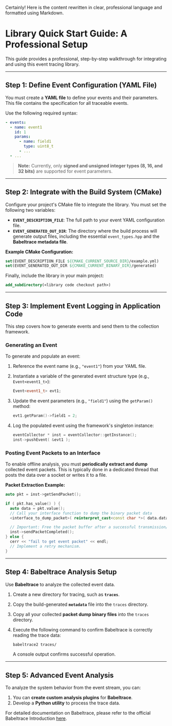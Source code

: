 Certainly\! Here is the content rewritten in clear, professional language and formatted using Markdown.

# Library Quick Start Guide: A Professional Setup

This guide provides a professional, step-by-step walkthrough for integrating and using this event tracing library.

-----

## Step 1: Define Event Configuration (YAML File)

You must create a **YAML file** to define your events and their parameters. This file contains the specification for all traceable events.

Use the following required syntax:

```yaml
- events:
  - name: event1
    id: 1
    params:
      - name: field1
        type: uint8_t
      - ...
  - ...
```

> **Note:** Currently, only **signed and unsigned integer types (8, 16, and 32 bits)** are supported for event parameters.

-----

## Step 2: Integrate with the Build System (CMake)

Configure your project's CMake file to integrate the library. You must set the following two variables:

  * **`EVENT_DESCRIPTION_FILE`**: The full path to your event YAML configuration file.
  * **`EVENT_GENERATED_OUT_DIR`**: The directory where the build process will generate output files, including the essential `event_types.hpp` and the **Babeltrace metadata file**.

**Example CMake Configuration:**

```cmake
set(EVENT_DESCRIPTION_FILE ${CMAKE_CURRENT_SOURCE_DIR}/example.yml)
set(EVENT_GENERATED_OUT_DIR ${CMAKE_CURRENT_BINARY_DIR}/generated)
```

Finally, include the library in your main project:

```cmake
add_subdirectory(<library code checkout path>)
```

-----

## Step 3: Implement Event Logging in Application Code

This step covers how to generate events and send them to the collection framework.

### Generating an Event

To generate and populate an event:

1.  Reference the event name (e.g., `"event1"`) from your YAML file.

2.  Instantiate a variable of the generated event structure type (e.g., `Event<event1_t>`):

    ```cpp
    Event<event1_t> evt1;
    ```

3.  Update the event parameters (e.g., `"field1"`) using the `getParam()` method:

    ```cpp
    evt1.getParam()->field1 = 2;
    ```

4.  Log the populated event using the framework's singleton instance:

    ```cpp
    eventCollector * inst = eventCollector::getInstance();
    inst->pushEvent( &evt1 );
    ```

### Posting Event Packets to an Interface

To enable offline analysis, you must **periodically extract and dump** collected event packets. This is typically done in a dedicated thread that posts the data over a socket or writes it to a file.

**Packet Extraction Example:**

```cpp
auto pkt = inst->getSendPacket();

if ( pkt.has_value() ) {
  auto data = pkt.value();
  // Call your interface function to dump the binary packet data
  <interface_to_dump_packet>( reinterpret_cast<const char *>( data.data() ), data.size() );

  // Important: Free the packet buffer after a successful transmission/dump.
  inst->sendPacketCompleted();
} else {
  cerr << "fail to get event packet" << endl;
  // Implement a retry mechanism.
}
```

-----

## Step 4: Babeltrace Analysis Setup

Use **Babeltrace** to analyze the collected event data.

1.  Create a new directory for tracing, such as **`traces`**.

2.  Copy the build-generated **`metadata`** file into the `traces` directory.

3.  Copy all your collected **packet dump binary files** into the `traces` directory.

4.  Execute the following command to confirm Babeltrace is correctly reading the trace data:

    ```bash
    babeltrace2 traces/
    ```

    A console output confirms successful operation.

-----

## Step 5: Advanced Event Analysis

To analyze the system behavior from the event stream, you can:

1.  You can **create custom analysis plugins** for **Babeltrace**.
2.  Develop a **Python utility** to process the trace data.

For detailed documentation on Babeltrace, please refer to the official Babeltrace Introduction [here](https://babeltrace.org/docs/v2.0/man7/babeltrace2-intro.7/).
